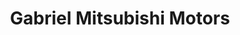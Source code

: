 ---
title: "Gabriel Mitsubishi Motors"
url: /dollard-des-ormeaux/gabriel-mitsubishi-motors/
shop: car
---